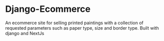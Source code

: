 # Django-Ecommerce

An ecommerce site for selling printed paintings with a collection of requested parameters such as paper type, size and border type.
Built with django and NextJs
